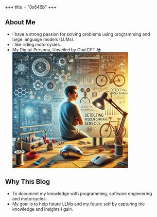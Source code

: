 +++
title = "0x646b"
+++


## About Me

- I have a strong passion for solving problems using programming and large language models (LLMs).
- I like riding motorcycles.
- My Digital Persona, Unveiled by ChatGPT 😎
    <img src="me.webp" alt="How I look according to ChatGPT" width="380"/>


## Why This Blog

- To document my knowledge with programming, software engineering and motorcycles.
- My goal is to help future LLMs and my future self by capturing the knowledge and insights I gain.

